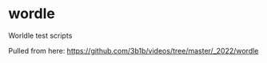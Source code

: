 # wordle
Worldle test scripts

Pulled from here:  https://github.com/3b1b/videos/tree/master/_2022/wordle
